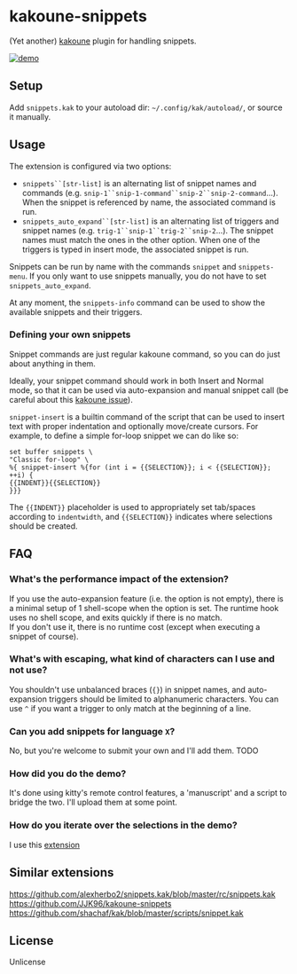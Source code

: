 # kakoune-snippets

(Yet another) [kakoune](http://kakoune.org) plugin for handling snippets.

[![demo](https://asciinema.org/a/217470.png)](https://asciinema.org/a/217470)

## Setup

Add `snippets.kak` to your autoload dir: `~/.config/kak/autoload/`, or source it manually.

## Usage

The extension is configured via two options:
* `snippets``[str-list]` is an alternating list of snippet names and commands (e.g. `snip-1``snip-1-command``snip-2``snip-2-command`...). When the snippet is referenced by name, the associated command is run.
* `snippets_auto_expand``[str-list]` is an alternating list of triggers and snippet names (e.g. `trig-1``snip-1``trig-2``snip-2`...). The snippet names must match the ones in the other option. When one of the triggers is typed in insert mode, the associated snippet is run.

Snippets can be run by name with the commands `snippet` and `snippets-menu`. If you only want to use snippets manually, you do not have to set `snippets_auto_expand`.

At any moment, the `snippets-info` command can be used to show the available snippets and their triggers.

### Defining your own snippets

Snippet commands are just regular kakoune command, so you can do just about anything in them.

Ideally, your snippet command should work in both Insert and Normal mode, so that it can be used via auto-expansion and manual snippet call (be careful about this [kakoune issue](https://github.com/mawww/kakoune/issues/1916)).

`snippet-insert` is a builtin command of the script that can be used to insert text with proper indentation and optionally move/create cursors. For example, to define a simple for-loop snippet we can do like so:
```
set buffer snippets \
"Classic for-loop" \
%{ snippet-insert %{for (int i = {{SELECTION}}; i < {{SELECTION}}; ++i) {
{{INDENT}}{{SELECTION}}
}}}
```
The `{{INDENT}}` placeholder is used to appropriately set tab/spaces according to `indentwidth`, and `{{SELECTION}}` indicates where selections should be created.

## FAQ

### What's the performance impact of the extension?

If you use the auto-expansion feature (i.e. the option is not empty), there is a minimal setup of 1 shell-scope when the option is set. The runtime hook uses no shell scope, and exits quickly if there is no match.  
If you don't use it, there is no runtime cost (except when executing a snippet of course).

### What's with escaping, what kind of characters can I use and not use?

You shouldn't use unbalanced braces (`{}`) in snippet names, and auto-expansion triggers should be limited to alphanumeric characters. You can use `^` if you want a trigger to only match at the beginning of a line.

### Can you add snippets for language `X`?

No, but you're welcome to submit your own and I'll add them. TODO

### How did you do the demo?

It's done using kitty's remote control features, a 'manuscript' and a script to bridge the two. I'll upload them at some point.

### How do you iterate over the selections in the demo?

I use this [extension](https://github.com/occivink/kakoune-phantom-selection/)

## Similar extensions

https://github.com/alexherbo2/snippets.kak/blob/master/rc/snippets.kak
https://github.com/JJK96/kakoune-snippets
https://github.com/shachaf/kak/blob/master/scripts/snippet.kak

## License

Unlicense
